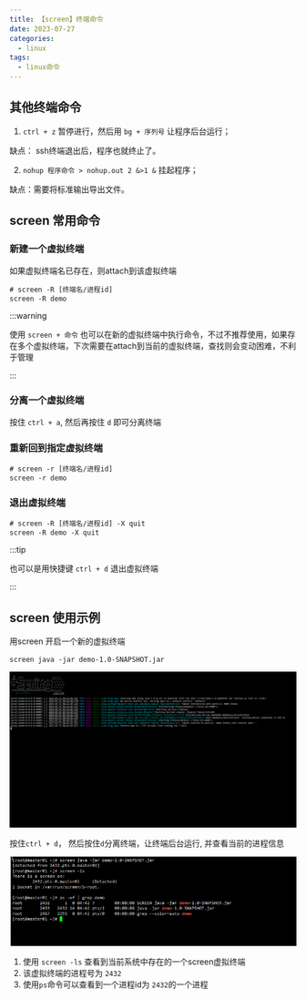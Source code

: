 ```yaml
---
title: 【screen】终端命令
date: 2023-07-27
categories:
  - linux
tags:
  - linux命令
---
```


## 其他终端命令

1. `ctrl + z` 暂停进行，然后用 `bg + 序列号` 让程序后台运行；

缺点： ssh终端退出后，程序也就终止了。

2. `nohup 程序命令 > nohup.out 2 &>1 &` 挂起程序；

缺点：需要将标准输出导出文件。

## screen 常用命令

### 新建一个虚拟终端

如果虚拟终端名已存在，则attach到该虚拟终端

```shell
# screen -R [终端名/进程id]
screen -R demo
```

:::warning

使用 `screen + 命令` 也可以在新的虚拟终端中执行命令，不过不推荐使用，如果存在多个虚拟终端，下次需要在attach到当前的虚拟终端，查找则会变动困难，不利于管理

:::

### 分离一个虚拟终端

按住 `ctrl + a`, 然后再按住 `d` 即可分离终端

### 重新回到指定虚拟终端

```shell
# screen -r [终端名/进程id]
screen -r demo
```

### 退出虚拟终端

```shell
# screen -R [终端名/进程id] -X quit
screen -R demo -X quit
```

:::tip

也可以是用快捷键 `ctrl + d` 退出虚拟终端

:::




## screen 使用示例

用screen 开启一个新的虚拟终端

```shell
screen java -jar demo-1.0-SNAPSHOT.jar
```

![screen启动springboot程序](https://raw.githubusercontent.com/378752389/image-bed/main/king-note/screen%E5%90%AF%E5%8A%A8springboot%E7%A8%8B%E5%BA%8F.png)



按住`ctrl + d`， 然后按住`d`分离终端，让终端后台运行, 并查看当前的进程信息

![screen分离程序查看进程信息](https://raw.githubusercontent.com/378752389/image-bed/main/king-note/screen%E5%88%86%E7%A6%BB%E7%A8%8B%E5%BA%8F%E6%9F%A5%E7%9C%8B%E8%BF%9B%E7%A8%8B%E4%BF%A1%E6%81%AF.png)


1. 使用 `screen -ls` 查看到当前系统中存在的一个screen虚拟终端
2. 该虚拟终端的进程号为 `2432`
3. 使用`ps`命令可以查看到一个进程id为 `2432`的一个进程